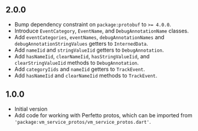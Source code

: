## 2.0.0

- Bump dependency constraint on `package:protobuf` to `>= 4.0.0`.
- Introduce `EventCategory`, `EventName`, and `DebugAnnotationName` classes.
- Add `eventCategories`, `eventNames`, `debugAnnotationNames` and
  `debugAnnotationStringValues` getters to `InternedData`.
- Add `nameIid` and `stringValueIid` getters to `DebugAnnotation`.
- Add `hasNameIid`, `clearNameIid`, `hasStringValueIid`, and
  `clearStringValueIid` methods to `DebugAnnotation`.
- Add `categoryIids` and `nameIid` getters to `TrackEvent`.
- Add `hasNameIid` and `clearNameIid` methods to `TrackEvent`.

## 1.0.0

- Initial version
- Add code for working with Perfetto protos, which can be imported from
  `'package:vm_service_protos/vm_service_protos.dart'`.
